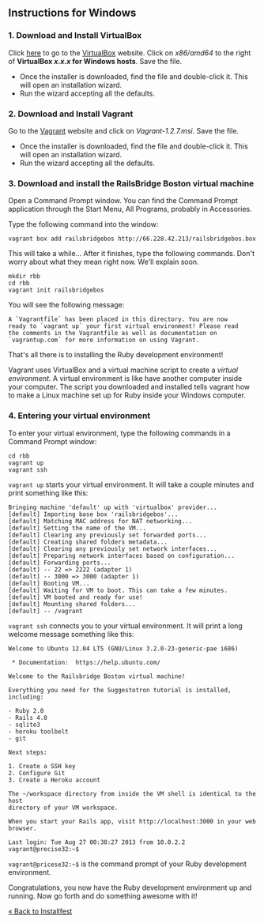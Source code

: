 ## Instructions for Windows

### 1. Download and Install VirtualBox

Click <a href="https://www.virtualbox.org/wiki/Downloads" target="_blank">here</a> to go to the <a href="https://www.virtualbox.org/wiki/Downloads" target="_blank">VirtualBox</a>
website. Click on *x86/amd64* to the right of **VirtualBox *x.x.x* for Windows hosts**. Save
the file.

+ Once the installer is downloaded, find the file and double-click it. 
This will open an installation wizard.
+ Run the wizard accepting all the defaults.

### 2. Download and Install Vagrant

Go to the <a href="http://downloads.vagrantup.com/tags/v1.2.7" target="_blank">Vagrant</a>
website and click on *Vagrant-1.2.7.msi*. Save the file.

+ Once the installer is downloaded, find the file and double-click it. 
This will open an installation wizard.
+ Run the wizard accepting all the defaults.

### 3. Download and install the RailsBridge Boston virtual machine

Open a Command Prompt window. You can find the Command Prompt application through 
the Start Menu, All Programs, probably in Accessories.

Type the following command into the window:

```text
vagrant box add railsbridgebos http://66.228.42.213/railsbridgebos.box
```

This will take a while... After it finishes, type the following commands.
Don't worry about what they mean right now. We'll explain soon.

```text
mkdir rbb
cd rbb
vagrant init railsbridgebos
```

You will see the following message:

```text
A `Vagrantfile` has been placed in this directory. You are now
ready to `vagrant up` your first virtual environment! Please read
the comments in the Vagrantfile as well as documentation on
`vagrantup.com` for more information on using Vagrant.
```

That's all there is to installing the Ruby development environment!

Vagrant uses VirtualBox and a virtual machine script to create a *virtual
environment*. A virtual environment is like have another computer inside your 
computer. The script you downloaded and installed tells vagrant how to make a
Linux machine set up for Ruby inside your Windows computer.

### 4. Entering your virtual environment

To enter your virtual environment, type the following commands in a Command Prompt window:

```text
cd rbb
vagrant up
vagrant ssh
```

`vagrant up` starts your virtual environment. It will take a couple minutes and print something like this:

```text
Bringing machine 'default' up with 'virtualbox' provider...
[default] Importing base box 'railsbridgebos'...
[default] Matching MAC address for NAT networking...
[default] Setting the name of the VM...
[default] Clearing any previously set forwarded ports...
[default] Creating shared folders metadata...
[default] Clearing any previously set network interfaces...
[default] Preparing network interfaces based on configuration...
[default] Forwarding ports...
[default] -- 22 => 2222 (adapter 1)
[default] -- 3000 => 3000 (adapter 1)
[default] Booting VM...
[default] Waiting for VM to boot. This can take a few minutes.
[default] VM booted and ready for use!
[default] Mounting shared folders...
[default] -- /vagrant
```

`vagrant ssh` connects you to your virtual environment.
It will print a long welcome message something like this:

```text
Welcome to Ubuntu 12.04 LTS (GNU/Linux 3.2.0-23-generic-pae i686)

 * Documentation:  https://help.ubuntu.com/

Welcome to the Railsbridge Boston virtual machine!

Everything you need for the Suggestotron tutorial is installed, including:

- Ruby 2.0
- Rails 4.0
- sqlite3
- heroku toolbelt
- git

Next steps:

1. Create a SSH key
2. Configure Git
3. Create a Heroku account

The ~/workspace directory from inside the VM shell is identical to the host
directory of your VM workspace.

When you start your Rails app, visit http://localhost:3000 in your web browser.

Last login: Tue Aug 27 00:38:27 2013 from 10.0.2.2
vagrant@precise32:~$ 
```

`vagrant@pricese32:~$` is the command prompt of your Ruby development environment.

Congratulations, you now have the Ruby development environment up and running. Now go forth and do something awesome with it!

[« Back to Installfest](/installfest)

